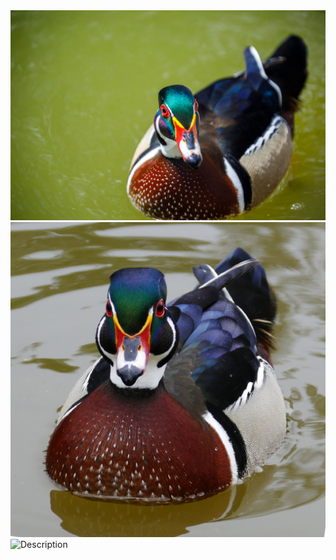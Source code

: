 <img src="wood-duck-16633298487EQ.jpg" alt="Description">
<img src="wood-duck.jpg" alt="Description">
<img src="American_Wood_Duck.jpg" alt="Description">
